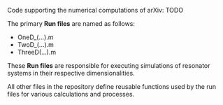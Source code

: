 Code supporting the numerical computations of arXiv: TODO

The primary **Run files** are named as follows:
  - OneD_(...).m
  - TwoD_(...).m
  - ThreeD(...).m

These **Run files** are responsible for executing simulations of resonator systems in their respective dimensionalities.

All other files in the repository define reusable functions used by the run files for various calculations and processes.

